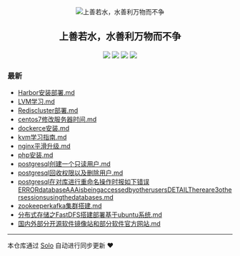 <p align="center"><img alt="上善若水，水善利万物而不争" src="https://static.b3log.org/images/brand/solo-32.png"></p><h2 align="center">
上善若水，水善利万物而不争
</h2>

<h4 align="center"></h4>
<p align="center"><a title="上善若水，水善利万物而不争" target="_blank" href="https://github.com/aliezHub/solo-blog"><img src="https://img.shields.io/github/last-commit/aliezHub/solo-blog.svg?style=flat-square&color=FF9900"></a>
<a title="GitHub repo size in bytes" target="_blank" href="https://github.com/aliezHub/solo-blog"><img src="https://img.shields.io/github/repo-size/aliezHub/solo-blog.svg?style=flat-square"></a>
<a title="Solo Version" target="_blank" href="https://github.com/88250/solo/releases"><img src="https://img.shields.io/badge/solo-3.6.7-f1e05a.svg?style=flat-square&color=blueviolet"></a>
<a title="Hits" target="_blank" href="https://github.com/aliezHub/hits"><img src="https://hits.b3log.org/aliezHub/solo-blog.svg"></a></p>

### 最新

* [Harbor安装部署.md](https://www.aliez.com.cn/articles/2020/01/21/1579587088838.html)
* [LVM学习.md](https://www.aliez.com.cn/articles/2019/12/26/1577353085137.html)
* [Rediscluster部署.md](https://www.aliez.com.cn/articles/2019/12/19/1576757776692.html)
* [centos7修改服务器时间.md](https://www.aliez.com.cn/articles/2020/01/20/1579502096108.html)
* [dockerce安装.md](https://www.aliez.com.cn/articles/2019/12/13/1576249590749.html)
* [kvm学习指南.md](https://www.aliez.com.cn/articles/2019/12/12/1576080154976.html)
* [nginx平滑升级.md](https://www.aliez.com.cn/articles/2019/12/11/1576077884067.html)
* [php安装.md](https://www.aliez.com.cn/articles/2019/12/11/1576078541741.html)
* [postgresql创建一个只读用户.md](https://www.aliez.com.cn/articles/2020/07/07/1594089877677.html)
* [postgresql回收权限以及删除用户.md](https://www.aliez.com.cn/articles/2020/07/07/1594090115322.html)
* [postgresql在对库进行重命名操作时报如下错误ERRORdatabaseAAAisbeingaccessedbyotherusersDETAILThereare3othersessionsusingthedatabases.md](https://www.aliez.com.cn/articles/2020/05/18/1589772584418.html)
* [zookeeperkafka集群搭建.md](https://www.aliez.com.cn/articles/2019/12/17/1576582295053.html)
* [分布式存储之FastDFS搭建部署基于ubuntu系统.md](https://www.aliez.com.cn/articles/2019/12/12/1576163536907.html)
* [国内外部分开源软件镜像站和部分软件官方网站.md](https://www.aliez.com.cn/articles/2019/12/11/1576078709141.html)

---

本仓库通过 [Solo](https://github.com/88250/solo) 自动进行同步更新 ❤️ 
